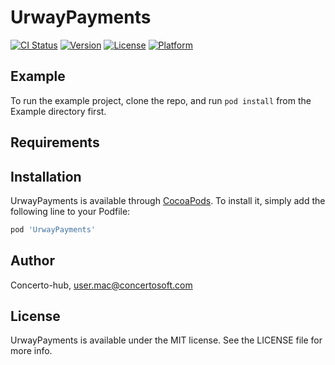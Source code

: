 # UrwayPayments

[![CI Status](https://img.shields.io/travis/Concerto-hub/UrwayPayments.svg?style=flat)](https://travis-ci.org/Concerto-hub/UrwayPayments)
[![Version](https://img.shields.io/cocoapods/v/UrwayPayments.svg?style=flat)](https://cocoapods.org/pods/UrwayPayments)
[![License](https://img.shields.io/cocoapods/l/UrwayPayments.svg?style=flat)](https://cocoapods.org/pods/UrwayPayments)
[![Platform](https://img.shields.io/cocoapods/p/UrwayPayments.svg?style=flat)](https://cocoapods.org/pods/UrwayPayments)

## Example

To run the example project, clone the repo, and run `pod install` from the Example directory first.

## Requirements

## Installation

UrwayPayments is available through [CocoaPods](https://cocoapods.org). To install
it, simply add the following line to your Podfile:

```ruby
pod 'UrwayPayments'
```

## Author

Concerto-hub, user.mac@concertosoft.com

## License

UrwayPayments is available under the MIT license. See the LICENSE file for more info.
